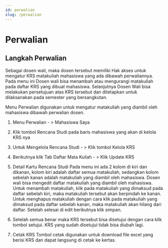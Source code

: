 ```yaml
---
id: perwalian
slug: /perwalian
---
```


# Perwalian

## Langkah Perwalian

Sebagai dosen wali, maka dosen tersebut memiliki Hak akses untuk mengatur KRS matakuliah mahasiswa yang ada dibawah perwaliannya. Pada menu ini Dosen wali bisa menambah atau mengurangi matakuliah pada daftar KRS yang dibuat mahasiswa. Selanjutnya Dosen Wali bisa melakukan persetujuan atas KRS tersebut dan ditetapkan untuk dilaksanakan pada semester yang bersangkutan.

Menu Perwalian digunakan untuk mengatur matakuliah yang diambil oleh mahasiswa dibawah perwalian dosen.

1. Menu Perwalian - > Mahasiswa Saya

2. Klik tombol Rencana Studi pada baris mahasiswa yang akan di kelola KRS nya

3. Untuk Mengelola Rencana Studi - > Klik tombol Kelola KRS

4. Berikutnya klik Tab Daftar Mata Kuliah - > Klik Update KRS

5. Detail Kartu Rencana Studi
   Pada menu ini ada 2 kolom di kiri dan dikanan, kolom kiri adalah daftar semua matakuliah, sedangkan kolom sebelah kanan adalah matakuliah yang diambil oleh mahasiswa. Dosen wali bisa mengedit daftar matakuliah yang diambil oleh mahasiswa.  
   Untuk menambah matakuliah, klik pada matakuliah yang dimaksud pada daftar sebelah kiri, maka matakuliah tersebut akan berpindah ke kanan. Untuk menghapus matakuliah dengan cara klik pada matakuliah yang dimaksud pada daftar sebelah kanan, maka matakuliah akan hilang dari daftar. Setelah selesai di edit berikutnya klik simpan.

6. Setelah semua benar maka KRS tersebut bisa disetujui dengan cara klik tombol setujui. KRS yang sudah disetujui tidak bisa diubah lagi.

7. Cetak KRS
   Tombol cetak digunakan untuk download file excel yang berisi KRS dan dapat langsung di cetak ke kertas.
